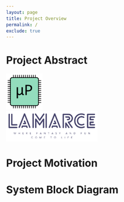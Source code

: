 ```yaml
---
layout: page
title: Project Overview
permalink: /
exclude: true
---
```


# Project Abstract


<div style="text-align: left">
  <img src="./assets/img/Logo.png" alt="logo" width="100" />
</div>

<div style="text-align: left">
  <img src="./assets/img/LAMARCE_logo.png" alt="logo" width="250" />
</div>


# Project Motivation

# System Block Diagram
